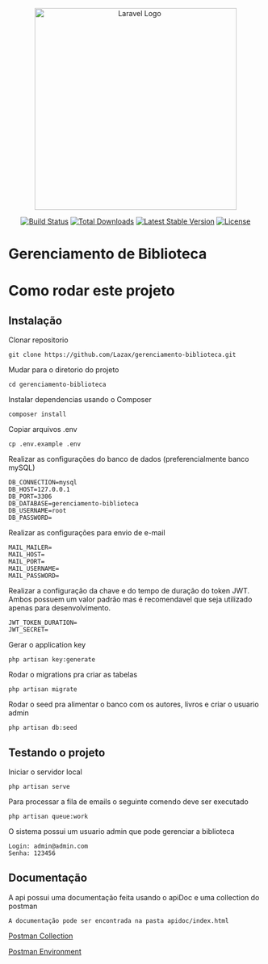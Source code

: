 <p align="center"><a href="https://laravel.com" target="_blank"><img src="https://raw.githubusercontent.com/laravel/art/master/logo-lockup/5%20SVG/2%20CMYK/1%20Full%20Color/laravel-logolockup-cmyk-red.svg" width="400" alt="Laravel Logo"></a></p>

<p align="center">
<a href="https://github.com/laravel/framework/actions"><img src="https://github.com/laravel/framework/workflows/tests/badge.svg" alt="Build Status"></a>
<a href="https://packagist.org/packages/laravel/framework"><img src="https://img.shields.io/packagist/dt/laravel/framework" alt="Total Downloads"></a>
<a href="https://packagist.org/packages/laravel/framework"><img src="https://img.shields.io/packagist/v/laravel/framework" alt="Latest Stable Version"></a>
<a href="https://packagist.org/packages/laravel/framework"><img src="https://img.shields.io/packagist/l/laravel/framework" alt="License"></a>
</p>

# Gerenciamento de Biblioteca

# Como rodar este projeto

## Instalação

Clonar repositorio

    git clone https://github.com/Lazax/gerenciamento-biblioteca.git

Mudar para o diretorio do projeto

    cd gerenciamento-biblioteca

Instalar dependencias usando o Composer

    composer install

Copiar arquivos .env

    cp .env.example .env

Realizar as configurações do banco de dados (preferencialmente banco mySQL)

    DB_CONNECTION=mysql
    DB_HOST=127.0.0.1
    DB_PORT=3306
    DB_DATABASE=gerenciamento-biblioteca
    DB_USERNAME=root
    DB_PASSWORD=

Realizar as configurações para envio de e-mail

    MAIL_MAILER=
    MAIL_HOST=
    MAIL_PORT=
    MAIL_USERNAME=
    MAIL_PASSWORD=

Realizar a configuração da chave e do tempo de duração do token JWT. Ambos possuem um valor padrão mas é recomendavel que seja utilizado apenas para desenvolvimento.

    JWT_TOKEN_DURATION=
    JWT_SECRET=

Gerar o application key

    php artisan key:generate

Rodar o migrations pra criar as tabelas

    php artisan migrate

Rodar o seed pra alimentar o banco com os autores, livros e criar o usuario admin

    php artisan db:seed

## Testando o projeto

Iniciar o servidor local

    php artisan serve

Para processar a fila de emails o seguinte comendo deve ser executado

    php artisan queue:work

O sistema possui um usuario admin que pode gerenciar a biblioteca

    Login: admin@admin.com
    Senha: 123456

## Documentação

A api possui uma documentação feita usando o apiDoc e uma collection do postman

    A documentação pode ser encontrada na pasta apidoc/index.html

[Postman Collection](GerenciamentoBiblioteca.postman_collection.json)

[Postman Environment](GerenciarBiblioteca.postman_environment.json)
